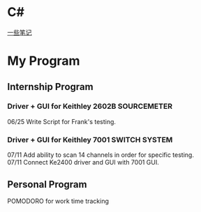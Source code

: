 # C#
  
  [一些笔记](https://github.com/xu9449/C-_/wiki/My-Program)
# My Program

## Internship Program  
### Driver + GUI for Keithley 2602B SOURCEMETER
06/25 Write Script for Frank's testing.  

### Driver + GUI for Keithley 7001 SWITCH SYSTEM
07/11 Add ability to scan 14 channels in order for specific testing.   
07/11 Connect Ke2400 driver and GUI with 7001 GUI.
   
## Personal Program 
POMODORO for work time tracking
